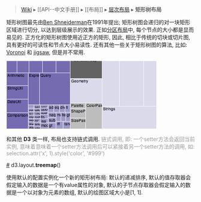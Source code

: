 > [Wiki](Home) ▸ [[API--中文手册]] ▸ [[布局]] ▸ [层次布局](层次布局) ▸ **矩形树布局**

矩形树图最先由[Ben Shneiderman](http://www.cs.umd.edu/hcil/treemap-history/)在1991年提出; 矩形树图会递归的对一块矩形区域进行切分, 以达到层级展示的效果. 正如[分区布局](分区布局)中, 每个节点的大小都是显而易见的. 正方化的矩形树图使用近正方的矩形, 因此, 相比于传统的切块或切片图, 具有更好的可读性和节点大小易读性. 还有其他一些关于矩形树图的算法, 比如: [Voronoi](http://portal.acm.org/citation.cfm?id=1056018.1056041) 和 [jigsaw](http://hint.fm/papers/158-wattenberg-final3.pdf), 但是并不常用.

[![treemap](treemap.png)](http://bl.ocks.org/mbostock/4063582)

和其他 **D3** 类一样, 布局也支持链式调用.
<span style='color: #999;'>链式调用, 即: 一个setter方法会返回当前实例, 意味着意味着一个setter方法调用后可以紧接着另一个setter方法的调用, 如: selection.attr('x', 1).style('color', '#999')</span>

<a name="treemap" href="#treemap">#</a> d3.layout.<b>treemap</b>()

使用默认的配置实例化一个新的矩形树布局: 默认的递减排序, 默认的值存取器会假定输入的数据是一个有value属性的对象, 默认的子节点存取器会假定输入的数据是一个以对象为元素的数组, 默认的绘图区域大小是[1, 1].